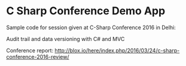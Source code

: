 # C Sharp Conference Demo App

Sample code for session given at C-Sharp Conference 2016 in Delhi:

Audit trail and data versioning with C# and MVC

Conference report: http://blox.io/here/index.php/2016/03/24/c-sharp-conference-2016-review/

